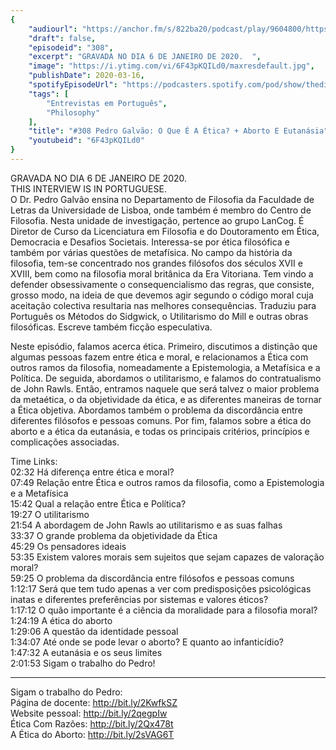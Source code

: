 ```yaml
---
{
	"audiourl": "https://anchor.fm/s/822ba20/podcast/play/9604800/https%3A%2F%2Fd3ctxlq1ktw2nl.cloudfront.net%2Fproduction%2F2020-0-10%2F42868777-44100-2-eebee62e4d3e1.m4a",
	"draft": false,
	"episodeid": "308",
	"excerpt": "GRAVADA NO DIA 6 DE JANEIRO DE 2020.  ",
	"image": "https://i.ytimg.com/vi/6F43pKQILd0/maxresdefault.jpg",
	"publishDate": 2020-03-16,
	"spotifyEpisodeUrl": "https://podcasters.spotify.com/pod/show/thedissenter/episodes/308-Pedro-Galvo-O-Que--A-tica---Aborto-E-Eutansia-ea3k80",
	"tags": [
		"Entrevistas em Português",
		"Philosophy"
	],
	"title": "#308 Pedro Galvão: O Que É A Ética? + Aborto E Eutanásia",
	"youtubeid": "6F43pKQILd0"
}
---
```

GRAVADA NO DIA 6 DE JANEIRO DE 2020.  
THIS INTERVIEW IS IN PORTUGUESE.  
O Dr. Pedro Galvão ensina no Departamento de Filosofia da Faculdade de Letras da Universidade de Lisboa, onde também é membro do Centro de Filosofia. Nesta unidade de investigação, pertence ao grupo LanCog.  É Diretor de Curso da Licenciatura em Filosofia e do Doutoramento em Ética, Democracia e Desafios Societais. Interessa-se por ética filosófica e também por várias questões de metafísica. No campo da história da filosofia, tem-se concentrado nos grandes filósofos dos séculos XVII e XVIII, bem como na filosofia moral britânica da Era Vitoriana. Tem vindo a defender obsessivamente o consequencialismo das regras, que consiste, grosso modo, na ideia de que devemos agir segundo o código moral cuja aceitação colectiva resultaria nas melhores consequências. Traduziu para Português os Métodos do Sidgwick, o Utilitarismo do Mill e outras obras filosóficas. Escreve também ficção especulativa.

Neste episódio, falamos acerca ética. Primeiro, discutimos a distinção que algumas pessoas fazem entre ética e moral, e relacionamos a Ética com outros ramos da filosofia, nomeadamente a Epistemologia, a Metafísica e a Política. De seguida, abordamos o utilitarismo, e falamos do contratualismo de John Rawls. Então, entramos naquele que será talvez o maior problema da metaética, o da objetividade da ética, e as diferentes maneiras de tornar a Ética objetiva. Abordamos também o problema da discordância entre diferentes filósofos e pessoas comuns. Por fim, falamos sobre a ética do aborto e a ética da eutanásia, e todas os principais critérios, princípios e complicações associadas.



Time Links:  
<time>02:32</time> Há diferença entre ética e moral?  
<time>07:49</time> Relação entre Ética e outros ramos da filosofia, como a Epistemologia e a Metafísica  
<time>15:42</time> Qual a relação entre Ética e Política?  
<time>19:27</time> O utilitarismo  
<time>21:54</time> A abordagem de John Rawls ao utilitarismo e as suas falhas  
<time>33:37</time> O grande problema da objetividade da Ética  
<time>45:29</time> Os pensadores ideais  
<time>53:35</time> Existem valores morais sem sujeitos que sejam capazes de valoração moral?  
<time>59:25</time> O problema da discordância entre filósofos e pessoas comuns  
<time>1:12:17</time> Será que tem tudo apenas a ver com predisposições psicológicas inatas e diferentes preferências por sistemas e valores éticos?  
<time>1:17:12</time> O quão importante é a ciência da moralidade para a filosofia moral?  
<time>1:24:19</time> A ética do aborto  
<time>1:29:06</time> A questão da identidade pessoal  
<time>1:34:07</time> Até onde se pode levar o aborto? E quanto ao infanticídio?  
<time>1:47:32</time> A eutanásia e os seus limites  
<time>2:01:53</time> Sigam o trabalho do Pedro!

---

Sigam o trabalho do Pedro:  
Página de docente: http://bit.ly/2KwfkSZ  
Website pessoal: http://bit.ly/2qegpIw  
Ética Com Razões: http://bit.ly/2Qx478t  
A Ética do Aborto: http://bit.ly/2sVAG6T
